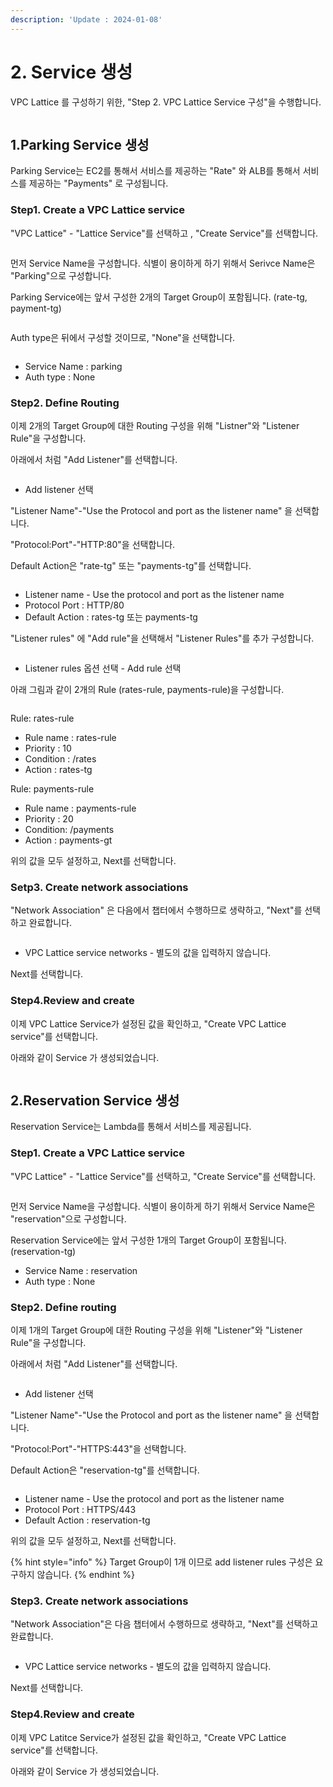 ```yaml
---
description: 'Update : 2024-01-08'
---
```


# 2. Service 생성

VPC Lattice 를 구성하기 위한, "Step 2. VPC Lattice Service 구성"을 수행합니다.

<figure><img src="../.gitbook/assets/image (21).png" alt=""><figcaption></figcaption></figure>

## 1.Parking Service 생성

Parking Service는 EC2를 통해서 서비스를 제공하는 "Rate" 와 ALB를 통해서 서비스를 제공하는 "Payments" 로 구성됩니다.

### Step1. Create a VPC Lattice service

"VPC Lattice" - "Lattice Service"를 선택하고 , "Create Service"를 선택합니다.

<figure><img src="../.gitbook/assets/image (1) (1) (1) (1) (1) (1) (1) (1).png" alt=""><figcaption></figcaption></figure>

먼저 Service Name을 구성합니다. 식별이 용이하게 하기 위해서 Serivce Name은 "Parking"으로 구성합니다.

Parking Service에는 앞서 구성한 2개의 Target Group이 포함됩니다. (rate-tg, payment-tg)

<figure><img src="../.gitbook/assets/image (2) (1) (1) (1) (1) (1) (1) (1).png" alt=""><figcaption></figcaption></figure>

Auth type은 뒤에서 구성할 것이므로, "None"을 선택합니다.

<figure><img src="../.gitbook/assets/image (3) (1) (1) (1) (1).png" alt=""><figcaption></figcaption></figure>

* Service Name : parking
* Auth type : None

### Step2. Define Routing

이제 2개의 Target Group에 대한 Routing 구성을 위해 "Listner"와 "Listener Rule"을 구성합니다.

아래에서 처럼 "Add Listener"를 선택합니다.

<figure><img src="../.gitbook/assets/image (4) (1) (1) (1).png" alt=""><figcaption></figcaption></figure>

* Add listener 선택



"Listener Name"-"Use the Protocol and port as the listener name" 을 선택합니다.

"Protocol:Port"-"HTTP:80"을 선택합니다.

Default Action은 "rate-tg" 또는 "payments-tg"를 선택합니다.

<figure><img src="../.gitbook/assets/image (5) (1) (1).png" alt=""><figcaption></figcaption></figure>

* Listener name - Use the protocol and port as the listener name
* Protocol Port : HTTP/80
* Default Action : rates-tg 또는 payments-tg

"Listener rules" 에 "Add rule"을 선택해서 "Listener Rules"를 추가 구성합니다.

<figure><img src="../.gitbook/assets/image (6) (1) (1).png" alt=""><figcaption></figcaption></figure>

* Listener rules 옵션 선택 - Add rule 선택

아래 그림과 같이 2개의 Rule (rates-rule, payments-rule)을 구성합니다.

<figure><img src="../.gitbook/assets/image (7) (1).png" alt=""><figcaption></figcaption></figure>

Rule: rates-rule

* Rule name : rates-rule
* Priority : 10
* Condition : /rates
* Action : rates-tg

Rule: payments-rule

* Rule name : payments-rule
* Priority : 20
* Condition: /payments
* Action : payments-gt

위의 값을 모두 설정하고, Next를 선택합니다.



### Setp3. Create network associations

"Network Association" 은 다음에서 챕터에서 수행하므로 생략하고, "Next"를 선택하고 완료합니다.

<figure><img src="../.gitbook/assets/image (8) (1).png" alt=""><figcaption></figcaption></figure>

* VPC Lattice service networks - 별도의 값을 입력하지 않습니다.

Next를 선택합니다.



### Step4.Review and create

이제 VPC Lattice Service가 설정된 값을 확인하고, "Create VPC Lattice service"를 선택합니다.

아래와 같이 Service 가 생성되었습니다.

<figure><img src="../.gitbook/assets/image (9) (1).png" alt=""><figcaption></figcaption></figure>

## 2.Reservation Service 생성

Reservation Service는 Lambda를 통해서 서비스를 제공됩니다.

### Step1. Create a VPC Lattice service

"VPC Lattice" - "Lattice Service"를 선택하고, "Create Service"를 선택합니다.

<figure><img src="../.gitbook/assets/image (10).png" alt=""><figcaption></figcaption></figure>

먼저 Service Name을 구성합니다. 식별이 용이하게 하기 위해서 Service Name은 "reservation"으로 구성합니다.

Reservation Service에는 앞서 구성한 1개의 Target Group이 포함됩니다. (reservation-tg)

* Service Name : reservation
* Auth type : None

### Step2. Define routing

이제 1개의 Target Group에 대한 Routing 구성을 위해 "Listener"와 "Listener Rule"을 구성합니다.

아래에서 처럼 "Add Listener"를 선택합니다.

<figure><img src="../.gitbook/assets/image (11).png" alt=""><figcaption></figcaption></figure>

* Add listener 선택



"Listener Name"-"Use the Protocol and port as the listener name" 을 선택합니다.

"Protocol:Port"-"HTTPS:443"을 선택합니다.

Default Action은 "reservation-tg"를 선택합니다.

<figure><img src="../.gitbook/assets/image (12).png" alt=""><figcaption></figcaption></figure>

* Listener name - Use the protocol and port as the listener name
* Protocol Port : HTTPS/443
* Default Action : reservation-tg

위의 값을 모두 설정하고, Next를 선택합니다.

{% hint style="info" %}
Target Group이 1개 이므로 add listener rules 구성은 요구하지 않습니다.
{% endhint %}



### Step3. Create network associations

"Network Association"은 다음 챕터에서 수행하므로 생략하고, "Next"를 선택하고 완료합니다.

<figure><img src="../.gitbook/assets/image (13).png" alt=""><figcaption></figcaption></figure>

* VPC Lattice service networks - 별도의 값을 입력하지 않습니다.

Next를 선택합니다.



### Step4.Review and create

이제 VPC Latitce Service가 설정된 값을 확인하고, "Create VPC Lattice service"를 선택합니다.

아래와 같이 Service 가 생성되었습니다.

<figure><img src="../.gitbook/assets/image (14).png" alt=""><figcaption></figcaption></figure>

